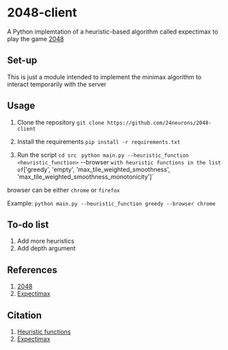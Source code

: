# 2048-client

A Python implemtation of a heuristic-based algorithm called expectimax to play the game [2048](https://play2048.co/)


## Set-up

This is just a module intended to implement the minimax algorithm to interact temporarily with the server

## Usage 

1. Clone the repository 
` git clone https://github.com/24neurons/2048-client `

2. Install the requirements 
` pip install -r requirements.txt `
3. Run the script 
`cd src`
` python main.py --heuristic_function <heuristic_function>` --browser <browser>`
with heuristic functions in the list of
`['greedy', 'empty', 'max_tile_weighted_smoothness', 'max_tile_weighted_smoothness_monotonicity']` 

browser can be either `chrome` or `firefox`

Example: 
`python main.py --heuristic_function greedy --browser chrome`

## To-do list
1. Add more heuristics
2. Add depth argument

## References

1. [2048](https://play2048.co/)
2. [Expectimax](https://en.wikipedia.org/wiki/Expectimax)

## Citation

1. [Heuristic functions](https://theresamigler.files.wordpress.com/2020/03/2048.pdf)
2. [Expectimax](https://osf.io/xfdsr)
